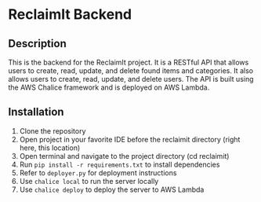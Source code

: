# ReclaimIt Backend

## Description
This is the backend for the ReclaimIt project. It is a RESTful API that allows users to create, read, update, and delete found items and categories. It also allows users to create, read, update, and delete users. The API is built using the AWS Chalice framework and is deployed on AWS Lambda.

## Installation
1. Clone the repository
2. Open project in your favorite IDE before the reclaimit directory (right here, this location)
3. Open terminal and navigate to the project directory (cd reclaimit)
4. Run `pip install -r requirements.txt` to install dependencies
5. Refer to `deployer.py` for deployment instructions
6. Use `chalice local` to run the server locally
7. Use `chalice deploy` to deploy the server to AWS Lambda